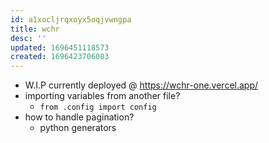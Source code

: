 ```yaml
---
id: a1xocljrqxoyx5oqjvwngpa
title: wchr
desc: ''
updated: 1696451118573
created: 1696423706083
---
```

- W.I.P currently deployed @ https://wchr-one.vercel.app/
- importing variables from another file?
  - `from .config import config`
- how to handle pagination?
  - python generators
